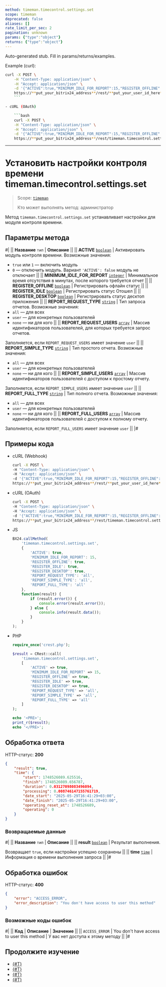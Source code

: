 ```yaml
---
method: timeman.timecontrol.settings.set
scope: timeman
deprecated: false
aliases: []
rate_limit_per_sec: 2
pagination: unknown
params: {"type":"object"}
returns: {"type":"object"}
---
```


Auto-generated stub. Fill in params/returns/examples.

Example (curl):

```bash
curl -X POST \
    -H "Content-Type: application/json" \
    -H "Accept: application/json" \
    -d '{"ACTIVE":true,"MINIMUM_IDLE_FOR_REPORT":15,"REGISTER_OFFLINE":true,"REGISTER_IDLE":true,"REGISTER_DESKTOP":true,"REPORT_REQUEST_TYPE":"all","REPORT_SIMPLE_TYPE":"all","REPORT_FULL_TYPE":"all"}' \
    https://**put_your_bitrix24_address**/rest/**put_your_user_id_here**/**put_your_webhook_here**/timeman.timecontrol.settings.set
    ```

- cURL (OAuth)

    ```bash
    curl -X POST \
    -H "Content-Type: application/json" \
    -H "Accept: application/json" \
    -d '{"ACTIVE":true,"MINIMUM_IDLE_FOR_REPORT":15,"REGISTER_OFFLINE":true,"REGISTER_IDLE":true,"REGISTER_DESKTOP":true,"REPORT_REQUEST_TYPE":"all","REPORT_SIMPLE_TYPE":"all","REPORT_FULL_TYPE":"all","auth":"**put_access_token_here**"}' \
    https://**put_your_bitrix24_address**/rest/timeman.timecontrol.settings.set
```

---

# Установить настройки контроля времени timeman.timecontrol.settings.set

> Scope: [`timeman`](../../scopes/permissions.md)
>
> Кто может выполнять метод: администратор

Метод `timeman.timecontrol.settings.set` устанавливает настройки для модуля контроля времени.

## Параметры метода

#|
|| **Название**
`тип` | **Описание** ||
|| **ACTIVE**
[`boolean`](../../data-types.md) | Активировать модуль контроля времени. Возможные значения:
- `true` или `1` — включить модуль
- `0` — отключить модуль. Вариант `'ACTIVE': false` модуль не отключает
||
|| **MINIMUM_IDLE_FOR_REPORT**
[`integer`](../../data-types.md) | Минимальное время отсутствия в минутах, после которого требуется отчет ||
|| **REGISTER_OFFLINE**
[`boolean`](../../data-types.md) | Регистрировать офлайн статус ||
|| **REGISTER_IDLE**
[`boolean`](../../data-types.md) | Регистрировать статус Отошел ||
|| **REGISTER_DESKTOP**
[`boolean`](../../data-types.md) | Регистрировать статус десктоп приложения ||
|| **REPORT_REQUEST_TYPE**
[`string`](../../data-types.md) | Тип запроса отчетов. Возможные значения:
- `all` — для всех
- `user` — для конкретных пользователей
- `none` — ни для кого ||
|| **REPORT_REQUEST_USERS**
[`array`](../../data-types.md) | Массив идентификаторов пользователей, для которых требуется запрос отчетов.

Заполняется, если `REPORT_REQUEST_USERS` имеет значение `user` ||
|| **REPORT_SIMPLE_TYPE**
[`string`](../../data-types.md) | Тип простого отчета. Возможные значения:
- `all` — для всех
- `user` — для конкретных пользователей
- `none` — ни для кого ||
|| **REPORT_SIMPLE_USERS**
[`array`](../../data-types.md) | Массив идентификаторов пользователей с доступом к простому отчету.

Заполняется, если `REPORT_SIMPLE_USERS` имеет значение `user` ||
|| **REPORT_FULL_TYPE**
[`string`](../../data-types.md) | Тип полного отчета. Возможные значения:
- `all` — для всех
- `user` — для конкретных пользователей
- `none` — ни для кого ||
|| **REPORT_FULL_USERS**
[`array`](../../data-types.md) | Массив идентификаторов пользователей с доступом к полному отчету.

Заполняется, если `REPORT_FULL_USERS` имеет значение `user`  ||
|#

## Примеры кода





- cURL (Webhook)

    ```bash
    curl -X POST \
    -H "Content-Type: application/json" \
    -H "Accept: application/json" \
    -d '{"ACTIVE":true,"MINIMUM_IDLE_FOR_REPORT":15,"REGISTER_OFFLINE":true,"REGISTER_IDLE":true,"REGISTER_DESKTOP":true,"REPORT_REQUEST_TYPE":"all","REPORT_SIMPLE_TYPE":"all","REPORT_FULL_TYPE":"all"}' \
    https://**put_your_bitrix24_address**/rest/**put_your_user_id_here**/**put_your_webhook_here**/timeman.timecontrol.settings.set
    ```

- cURL (OAuth)

    ```bash
    curl -X POST \
    -H "Content-Type: application/json" \
    -H "Accept: application/json" \
    -d '{"ACTIVE":true,"MINIMUM_IDLE_FOR_REPORT":15,"REGISTER_OFFLINE":true,"REGISTER_IDLE":true,"REGISTER_DESKTOP":true,"REPORT_REQUEST_TYPE":"all","REPORT_SIMPLE_TYPE":"all","REPORT_FULL_TYPE":"all","auth":"**put_access_token_here**"}' \
    https://**put_your_bitrix24_address**/rest/timeman.timecontrol.settings.set
    ```

- JS

    ```js
    BX24.callMethod(
        'timeman.timecontrol.settings.set',
        {
            'ACTIVE': true,
            'MINIMUM_IDLE_FOR_REPORT': 15,
            'REGISTER_OFFLINE': true,
            'REGISTER_IDLE': true,
            'REGISTER_DESKTOP': true,
            'REPORT_REQUEST_TYPE': 'all',
            'REPORT_SIMPLE_TYPE': 'all',
            'REPORT_FULL_TYPE': 'all'
        },
        function(result) {
            if (result.error()) {
                console.error(result.error());
            } else {
                console.info(result.data());
            }
        }
    );
    ```

- PHP

    ```php
    require_once('crest.php');

    $result = CRest::call(
        'timeman.timecontrol.settings.set',
        [
            'ACTIVE' => true,
            'MINIMUM_IDLE_FOR_REPORT' => 15,
            'REGISTER_OFFLINE' => true,
            'REGISTER_IDLE' => true,
            'REGISTER_DESKTOP' => true,
            'REPORT_REQUEST_TYPE' => 'all',
            'REPORT_SIMPLE_TYPE' => 'all',
            'REPORT_FULL_TYPE' => 'all'
        ]
    );

    echo '<PRE>';
    print_r($result);
    echo '</PRE>';
    ```



## Обработка ответа

HTTP-статус: **200**

```json
{
    "result": true,
    "time": {
        "start": 1748526089.625516,
        "finish": 1748526089.656787,
        "duration": 0.03127098083496094,
        "processing": 0.008746147155761719,
        "date_start": "2025-05-29T16:41:29+03:00",
        "date_finish": "2025-05-29T16:41:29+03:00",
        "operating_reset_at": 1748526689,
        "operating": 0
    }
}
```

### Возвращаемые данные

#|
|| **Название**
`тип` | **Описание** ||
|| **result**
[`boolean`](../../data-types.md) | Результат выполнения.

Возвращает `true`, если настройки успешно сохранены ||
|| **time**
[`time`](../../data-types.md#time) | Информация о времени выполнения запроса ||
|#

## Обработка ошибок

HTTP-статус: **400**

```json
{
    "error": "ACCESS_ERROR",
    "error_description": "You don't have access to user this method"
}
```



### Возможные коды ошибок

#|
|| **Код** | **Описание** | **Значение** ||
|| `ACCESS_ERROR` | You don't have access to user this method | У вас нет доступа к этому методу ||
|#



## Продолжите изучение 

- [{#T}](./index.md)
- [{#T}](./timeman-timecontrol-report-add.md)
- [{#T}](./timeman-timecontrol-reports-get.md)
- [{#T}](./timeman-timecontrol-reports-users-get.md)
